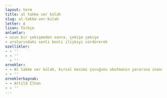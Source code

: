 ```yaml
---
layout: term
title: al takke ver külah
slug: al-takke-ver-kulah
letter: A
lisan: Türkçe
anlamlar:
- uzun bir çekişmeden sonra, çekişe çekişe
- aralarındaki senli benli ilişkiyi sürdürerek
ozellikler:
- - ''
- - ''
  - ''
ornekler:
- - Al takke ver külah, kırsal kesimi çocuğunu okutmanın yararına inandırdık.
- - ''
orneklerkaynak:
- - Attilâ İlhan
- - ''
---
```

